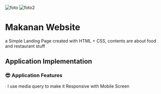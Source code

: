 ![foto](https://cdn.discordapp.com/attachments/988735884843184210/1095131049132036106/image.png)
![foto2](https://cdn.discordapp.com/attachments/988735884843184210/1095131130283429918/image.png)

# Makanan Website
a Simple Landing Page created with HTML + CSS, contents are about food and restaurant stuff

## Application Implementation

### 😎 Application Features
∙ I use media query to make it Responsive with Mobile Screen <br>







